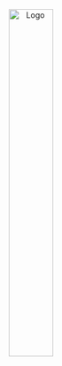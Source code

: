 <div align="center">
  <img src="https://github.com/mainbotan/Rift-Doc/blob/dev/public/f45e72cf-1653-429a-fb7b-d044b921fbee.jpeg" alt="Logo" width="40%" />
</div>
